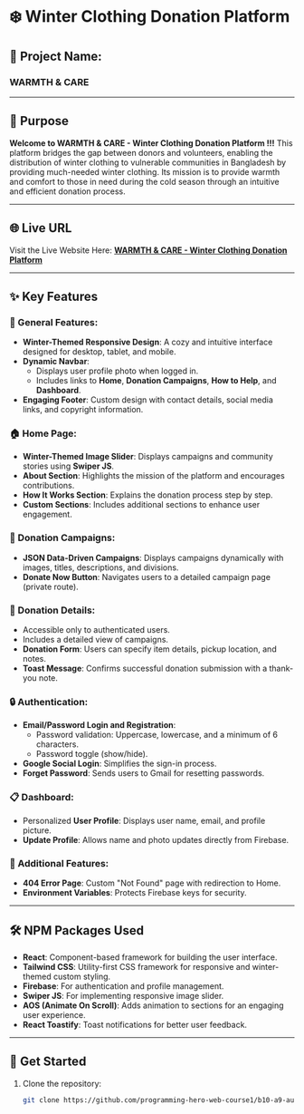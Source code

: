 # ❄️ Winter Clothing Donation Platform  

## 🌟 Project Name: 
### **WARMTH & CARE**

---

## 🎯 Purpose  
**Welcome to WARMTH & CARE - Winter Clothing Donation Platform !!!** This platform bridges the gap between donors and volunteers, enabling the distribution of winter clothing to vulnerable communities in Bangladesh by providing much-needed winter clothing. Its mission is to provide warmth and comfort to those in need during the cold season through an intuitive and efficient donation process.  

---

## 🌐 Live URL  
Visit the Live Website Here: [**WARMTH & CARE - Winter Clothing Donation Platform**](https://your-live-url.com)  

---

## ✨ Key Features  

### 🌟 General Features:  
- **Winter-Themed Responsive Design**: A cozy and intuitive interface designed for desktop, tablet, and mobile.  
- **Dynamic Navbar**:  
  - Displays user profile photo when logged in.  
  - Includes links to **Home**, **Donation Campaigns**, **How to Help**, and **Dashboard**.  
- **Engaging Footer**: Custom design with contact details, social media links, and copyright information.

### 🏠 Home Page:  
- **Winter-Themed Image Slider**: Displays campaigns and community stories using **Swiper JS**.  
- **About Section**: Highlights the mission of the platform and encourages contributions.  
- **How It Works Section**: Explains the donation process step by step.  
- **Custom Sections**: Includes additional sections to enhance user engagement.  

### 🎁 Donation Campaigns:  
- **JSON Data-Driven Campaigns**: Displays campaigns dynamically with images, titles, descriptions, and divisions.  
- **Donate Now Button**: Navigates users to a detailed campaign page (private route).  

### 📜 Donation Details:  
- Accessible only to authenticated users.  
- Includes a detailed view of campaigns.  
- **Donation Form**: Users can specify item details, pickup location, and notes.  
- **Toast Message**: Confirms successful donation submission with a thank-you note.  

### 🔒 Authentication:  
- **Email/Password Login and Registration**:  
  - Password validation: Uppercase, lowercase, and a minimum of 6 characters.  
  - Password toggle (show/hide).  
- **Google Social Login**: Simplifies the sign-in process.  
- **Forget Password**: Sends users to Gmail for resetting passwords.  

### 📋 Dashboard:  
- Personalized **User Profile**: Displays user name, email, and profile picture.  
- **Update Profile**: Allows name and photo updates directly from Firebase.  

### 🔧 Additional Features:    
- **404 Error Page**: Custom "Not Found" page with redirection to Home.  
- **Environment Variables**: Protects Firebase keys for security. 

---

## 🛠️ NPM Packages Used  

- **React**: Component-based framework for building the user interface.  
- **Tailwind CSS**: Utility-first CSS framework for responsive and winter-themed custom styling.
- **Firebase**: For authentication and profile management.  
- **Swiper JS**: For implementing responsive image slider.  
- **AOS (Animate On Scroll)**: Adds animation to sections for an engaging user experience.  
- **React Toastify**: Toast notifications for better user feedback.   

---

## 🚀 Get Started

1. Clone the repository:  
   ```bash
   git clone https://github.com/programming-hero-web-course1/b10-a9-authentication-SK-Jabed.git

